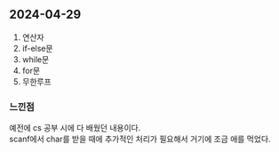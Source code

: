 ## 2024-04-29
1. 연산자
2. if-else문
3. while문
4. for문
5. 무한루프

### 느낀점
예전에 cs 공부 시에 다 배웠던 내용이다.  
scanf에서 char를 받을 때에 추가적인 처리가 필요해서 거기에 조금 애를 먹었다.  